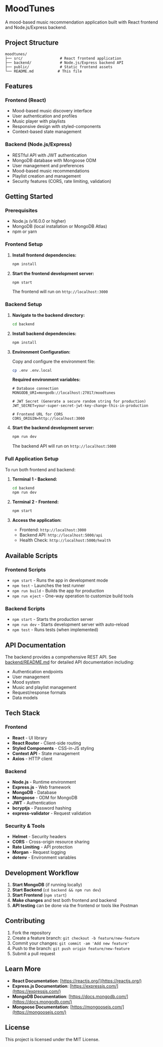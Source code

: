 # MoodTunes

A mood-based music recommendation application built with React frontend and Node.js/Express backend.

## Project Structure

```
moodtunes/
├── src/                 # React frontend application
├── backend/             # Node.js/Express backend API
├── public/              # Static frontend assets
└── README.md           # This file
```

## Features

### Frontend (React)
- Mood-based music discovery interface
- User authentication and profiles
- Music player with playlists
- Responsive design with styled-components
- Context-based state management

### Backend (Node.js/Express)
- RESTful API with JWT authentication
- MongoDB database with Mongoose ODM
- User management and preferences
- Mood-based music recommendations
- Playlist creation and management
- Security features (CORS, rate limiting, validation)

## Getting Started

### Prerequisites

- Node.js (v16.0.0 or higher)
- MongoDB (local installation or MongoDB Atlas)
- npm or yarn

### Frontend Setup

1. **Install frontend dependencies:**
   ```bash
   npm install
   ```

2. **Start the frontend development server:**
   ```bash
   npm start
   ```

   The frontend will run on `http://localhost:3000`

### Backend Setup

1. **Navigate to the backend directory:**
   ```bash
   cd backend
   ```

2. **Install backend dependencies:**
   ```bash
   npm install
   ```

3. **Environment Configuration:**
   
   Copy and configure the environment file:
   ```bash
   cp .env .env.local
   ```
   
   **Required environment variables:**
   ```env
   # Database connection
   MONGODB_URI=mongodb://localhost:27017/moodtunes
   
   # JWT Secret (Generate a secure random string for production)
   JWT_SECRET=your-super-secret-jwt-key-change-this-in-production
   
   # Frontend URL for CORS
   CORS_ORIGIN=http://localhost:3000
   ```

4. **Start the backend development server:**
   ```bash
   npm run dev
   ```

   The backend API will run on `http://localhost:5000`

### Full Application Setup

To run both frontend and backend:

1. **Terminal 1 - Backend:**
   ```bash
   cd backend
   npm run dev
   ```

2. **Terminal 2 - Frontend:**
   ```bash
   npm start
   ```

3. **Access the application:**
   - Frontend: `http://localhost:3000`
   - Backend API: `http://localhost:5000/api`
   - Health Check: `http://localhost:5000/health`

## Available Scripts

### Frontend Scripts

- `npm start` - Runs the app in development mode
- `npm test` - Launches the test runner
- `npm run build` - Builds the app for production
- `npm run eject` - One-way operation to customize build tools

### Backend Scripts

- `npm start` - Starts the production server
- `npm run dev` - Starts development server with auto-reload
- `npm test` - Runs tests (when implemented)

## API Documentation

The backend provides a comprehensive REST API. See [backend/README.md](backend/README.md) for detailed API documentation including:

- Authentication endpoints
- User management
- Mood system
- Music and playlist management
- Request/response formats
- Data models

## Tech Stack

### Frontend
- **React** - UI library
- **React Router** - Client-side routing
- **Styled Components** - CSS-in-JS styling
- **Context API** - State management
- **Axios** - HTTP client

### Backend
- **Node.js** - Runtime environment
- **Express.js** - Web framework
- **MongoDB** - Database
- **Mongoose** - ODM for MongoDB
- **JWT** - Authentication
- **bcryptjs** - Password hashing
- **express-validator** - Request validation

### Security & Tools
- **Helmet** - Security headers
- **CORS** - Cross-origin resource sharing
- **Rate Limiting** - API protection
- **Morgan** - Request logging
- **dotenv** - Environment variables

## Development Workflow

1. **Start MongoDB** (if running locally)
2. **Start Backend** (`cd backend && npm run dev`)
3. **Start Frontend** (`npm start`)
4. **Make changes** and test both frontend and backend
5. **API testing** can be done via the frontend or tools like Postman

## Contributing

1. Fork the repository
2. Create a feature branch: `git checkout -b feature/new-feature`
3. Commit your changes: `git commit -am 'Add new feature'`
4. Push to the branch: `git push origin feature/new-feature`
5. Submit a pull request

## Learn More

- **React Documentation**: [https://reactjs.org/](https://reactjs.org/)
- **Express.js Documentation**: [https://expressjs.com/](https://expressjs.com/)
- **MongoDB Documentation**: [https://docs.mongodb.com/](https://docs.mongodb.com/)
- **Mongoose Documentation**: [https://mongoosejs.com/](https://mongoosejs.com/)

## License

This project is licensed under the MIT License.
